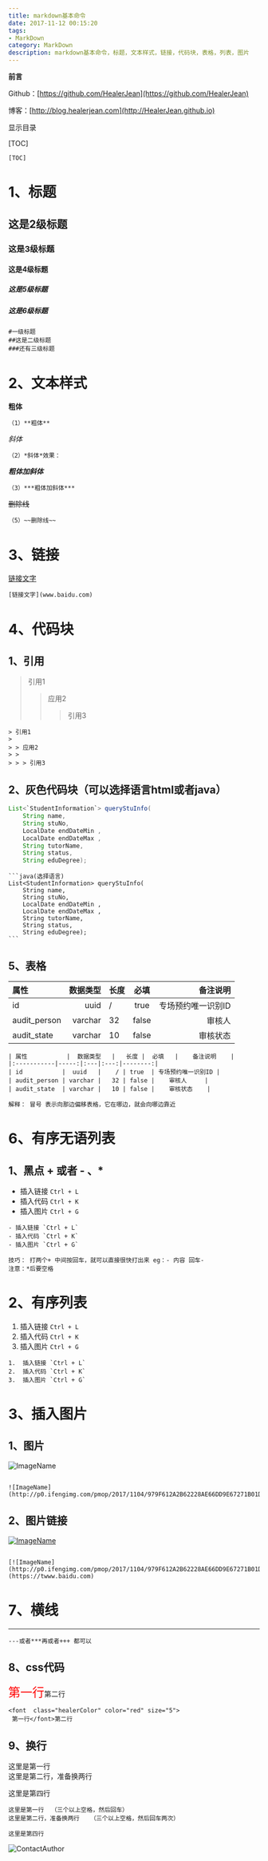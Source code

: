 ```yaml
---
title: markdown基本命令
date: 2017-11-12 00:15:20
tags: 
- MarkDown
category: MarkDown
description: markdown基本命令，标题，文本样式，链接，代码块，表格，列表，图片
---
```


**前言**     

 Github：[https://github.com/HealerJean](https://github.com/HealerJean)         

 博客：[http://blog.healerjean.com](http://HealerJean.github.io)          



显示目录

[TOC]

```
[TOC]
```



# 1、标题

## 这是2级标题

### 这是3级标题

#### 这是4级标题

##### 这是5级标题

##### 这是6级标题

```
#一级标题
##这是二级标题
###还有三级标题
```

# 2、文本样式

**粗体**

```
（1）**粗体**
```

*斜体*

```
（2）*斜体*效果：
```

***粗体加斜体***

```
（3）***粗体加斜体***
```

~~删除线~~

```
（5）~~删除线~~
```

# 3、链接

[链接文字](www.baidu.com)

```
[链接文字](www.baidu.com)
```

# 4、代码块

## 1、引用

> 引用1
>
> > 应用2
> >
> > > 引用3

```
> 引用1
>
> > 应用2
> >
> > > 引用3
```

## 2、灰色代码块（可以选择语言html或者java）



```java
List<`StudentInformation`> queryStuInfo(
    String name,
    String stuNo,
    LocalDate endDateMin ,
    LocalDate endDateMax ,
    String tutorName,
    String status,
    String eduDegree);
```
```
​```java(选择语言)
List<StudentInformation> queryStuInfo(
    String name,
    String stuNo,
    LocalDate endDateMin ,
    LocalDate endDateMax ,
    String tutorName,
    String status,
    String eduDegree);
​```
```



## 5、表格

| 属性           |  数据类型   |   长度 |  必填   |    备注说明    |
|:-----------|-----:|:---|:---:|--------:|
| id           |  uuid   |    / | true  | 专场预约唯一识别ID |
| audit_person | varchar |   32 | false |    审核人     |
| audit_state  | varchar |   10 | false |    审核状态    |

```
| 属性           |  数据类型   |   长度 |  必填   |    备注说明    |
|:-----------|-----:|:---|:---:|--------:|
| id           |  uuid   |    / | true  | 专场预约唯一识别ID |
| audit_person | varchar |   32 | false |    审核人     |
| audit_state  | varchar |   10 | false |    审核状态    |

解释： 冒号 表示向那边偏移表格，它在哪边，就会向哪边靠近
```

# 6、有序无语列表

## 1、黑点 + 或者 - 、*

- 插入链接 `Ctrl + L` 
- 插入代码 `Ctrl + K` 
- 插入图片 `Ctrl + G` 

```
- 插入链接 `Ctrl + L` 
- 插入代码 `Ctrl + K` 
- 插入图片 `Ctrl + G` 

技巧： 打两个+ 中间按回车，就可以直接很快打出来 eg：- 内容 回车-
注意：*后要空格
```

# 2、有序列表

1.  插入链接 `Ctrl + L` 
2.  插入代码 `Ctrl + K` 
3.  插入图片 `Ctrl + G` 

```
1.  插入链接 `Ctrl + L` 
2.  插入代码 `Ctrl + K` 
3.  插入图片 `Ctrl + G` 
```


# 3、插入图片

## 1、图片

![ImageName](http://p0.ifengimg.com/pmop/2017/1104/979F612A2B62228AE66DD9E67271B01D8CDE9932_size75_w1280_h1280.jpeg)



```

![ImageName](http://p0.ifengimg.com/pmop/2017/1104/979F612A2B62228AE66DD9E67271B01D8CDE9932_size75_w1280_h1280.jpeg)
```

## 2、图片链接

[![ImageName](http://p0.ifengimg.com/pmop/2017/1104/979F612A2B62228AE66DD9E67271B01D8CDE9932_size75_w1280_h1280.jpeg)](https://twww.baidu.com)

```

[![ImageName](http://p0.ifengimg.com/pmop/2017/1104/979F612A2B62228AE66DD9E67271B01D8CDE9932_size75_w1280_h1280.jpeg)](https://twww.baidu.com)
```



# 7、横线

---

```
---或者***再或者+++ 都可以
```

## 8、css代码


<font  class="healerColor" color="red" size="5">  
 第一行</font>第二行 

```
<font  class="healerColor" color="red" size="5">  
 第一行</font>第二行

```

## 9、换行

这里是第一行   
这里是第二行，准备换两行   

这里是第四行


```
这里是第一行  （三个以上空格，然后回车）   
这里是第二行，准备换两行   （三个以上空格，然后回车两次）

这里是第四行
```





![ContactAuthor](https://raw.githubusercontent.com/HealerJean/HealerJean.github.io/master/assets/img/artical_bottom.jpg)




<!-- Gitalk 评论 start  -->

<link rel="stylesheet" href="https://unpkg.com/gitalk/dist/gitalk.css">
<script src="https://unpkg.com/gitalk@latest/dist/gitalk.min.js"></script> 
<div id="gitalk-container"></div>    
 <script type="text/javascript">
    var gitalk = new Gitalk({
		clientID: `d0dabbf6e5925b11ec9c`,
		clientSecret: `d0dabbf6e5925b11ec9c`,
		repo: `HealerJean.github.io`,
		owner: 'HealerJean',
		admin: ['HealerJean'],
		id: 'qWLZYhNj9UnO1svG',
    });
    gitalk.render('gitalk-container');
</script> 

<!-- Gitalk end -->

